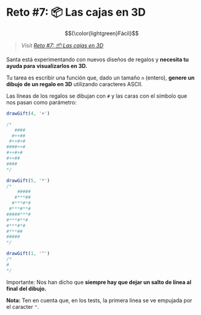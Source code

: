 # Reto #7: 📦 Las cajas en 3D

$${\color{lightgreen}Fácil}$$

> _Visit [Reto #7: 📦 Las cajas en 3D](https://adventjs.dev/es/challenges/2023/7)_

Santa está experimentando con nuevos diseños de regalos y **necesita tu ayuda para**
**visualizarlos en 3D.**

Tu tarea es escribir una función que, dado un tamaño `n` (entero), **genere un dibujo**
**de un regalo en 3D** utilizando caracteres ASCII.

Las líneas de los regalos se dibujan con `#` y las caras con el símbolo que nos
pasan como parámetro:

```javascript
drawGift(4, '+')

/*
   ####
  #++##
 #++#+#
####++#
#++#+#
#++##
####
*/

drawGift(5, '*')
/*
    #####
   #***##
  #***#*#
 #***#**#
#####***#
#***#**#
#***#*#
#***##
#####
*/

drawGift(1, '^')
/*
#
*/
```

Importante: Nos han dicho que **siempre hay que dejar un salto de línea al final**
**del dibujo.**

**Nota:** Ten en cuenta que, en los tests, la primera línea se ve empujada por el
caracter `"`.
